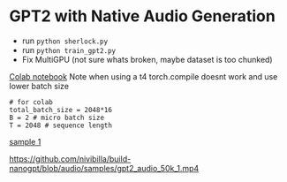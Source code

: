 # GPT2 with Native Audio Generation

- run `python sherlock.py`
- run `python train_gpt2.py`
- Fix MultiGPU (not sure whats broken, maybe dataset is too chunked)

[Colab notebook](https://colab.research.google.com/drive/1n05pnDYuBVIyB3HlKzBaoyjIWta7HqG-?usp=sharing)
Note when using a t4 torch.compile doesnt work and use lower batch size

```
# for colab
total_batch_size = 2048*16
B = 2 # micro batch size
T = 2048 # sequence length
```

[sample 1](./samples/gpt2_audio_50k_1.mp4)

https://github.com/nivibilla/build-nanogpt/blob/audio/samples/gpt2_audio_50k_1.mp4
